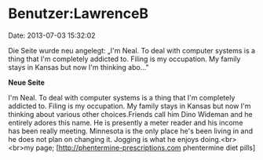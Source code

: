 Benutzer:LawrenceB
==================

Date: 2013-07-03 15:32:02

Die Seite wurde neu angelegt: „I\'m Neal. To deal with computer systems
is a thing that I\'m completely addicted to. Filing is my occupation. My
family stays in Kansas but now I\'m thinking abo..."

**Neue Seite**

<div>

I\'m Neal. To deal with computer systems is a thing that I\'m completely
addicted to. Filing is my occupation. My family stays in Kansas but now
I\'m thinking about various other choices.Friends call him Dino Wideman
and he entirely adores this name. He is presently a meter reader and his
income has been really meeting. Minnesota is the only place he\'s been
living in and he does not plan on changing it. Jogging is what he enjoys
doing.\<br\>\<br\>my page; \[http://phentermine-prescriptions.com
phentermine diet pills\]

</div>
